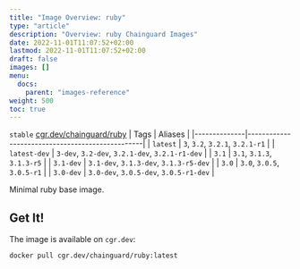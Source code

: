 ```yaml
---
title: "Image Overview: ruby"
type: "article"
description: "Overview: ruby Chainguard Images"
date: 2022-11-01T11:07:52+02:00
lastmod: 2022-11-01T11:07:52+02:00
draft: false
images: []
menu:
  docs:
    parent: "images-reference"
weight: 500
toc: true
---
```


`stable` [cgr.dev/chainguard/ruby](https://github.com/chainguard-images/images/tree/main/images/ruby)
| Tags         | Aliases                                         |
|--------------|-------------------------------------------------|
| `latest`     | `3`, `3.2`, `3.2.1`, `3.2.1-r1`                 |
| `latest-dev` | `3-dev`, `3.2-dev`, `3.2.1-dev`, `3.2.1-r1-dev` |
| `3.1`        | `3.1`, `3.1.3`, `3.1.3-r5`                      |
| `3.1-dev`    | `3.1-dev`, `3.1.3-dev`, `3.1.3-r5-dev`          |
| `3.0`        | `3.0`, `3.0.5`, `3.0.5-r1`                      |
| `3.0-dev`    | `3.0-dev`, `3.0.5-dev`, `3.0.5-r1-dev`          |



Minimal ruby base image.

## Get It!

The image is available on `cgr.dev`:

```
docker pull cgr.dev/chainguard/ruby:latest
```
